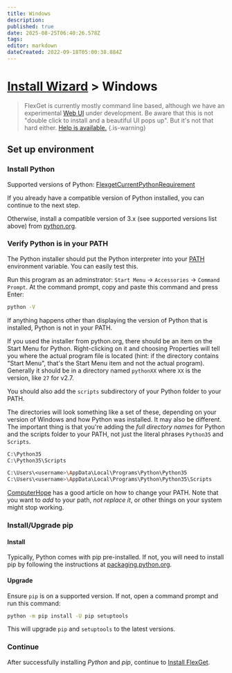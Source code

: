 ```yaml
---
title: Windows
description: 
published: true
date: 2025-08-25T06:40:26.578Z
tags: 
editor: markdown
dateCreated: 2022-09-18T05:00:38.884Z
---
```


# [Install Wizard](/InstallWizard) > Windows

> FlexGet is currently mostly command line based, although we have an experimental [Web UI](/Web-UI) under development. Be aware that this is not "double click to install and a beautiful UI pops up". But it's not that hard either. [Help is available.](/NeedHelp)
{.is-warning}

## Set up environment

### Install Python
Supported versions of Python:
[FlexgetCurrentPythonRequirement](/Includes/FlexgetCurrentPythonRequirements)

If you already have a compatible version of Python installed, you can continue to the next step.

Otherwise, install a compatible version of 3.x (see supported versions list above) from [python.org](http://python.org/download/).

### Verify Python is in your PATH

The Python installer should put the Python interpreter into your [PATH](http://en.wikipedia.org/wiki/Environment_variable#System_path_variables) environment variable. You can easily test this.

Run this program as an adminstrator: `Start Menu` &rarr; `Accessories` &rarr; `Command Prompt`. At the command prompt, copy and paste this command and press Enter:
```bash
python -V
```

If anything happens other than displaying the version of Python that is installed, Python is not in your PATH.

If you used the installer from python.org, there should be an item on the Start Menu for Python. Right-clicking on it and choosing Properties will tell you where the actual program file is located (hint: if the directory contains "Start Menu", that's the Start Menu item and not the actual program). Generally it should be in a directory named `pythonXX` where `XX` is the version, like `27` for v2.7.

You should also add the `scripts` subdirectory of your Python folder to your PATH.

The directories will look something like a set of these, depending on your version of Windows and how Python was installed. It may also be different. The important thing is that you're adding the *full directory names* for Python and the scripts folder to your PATH, not just the literal phrases `Python35` and `Scripts`.
```bash
C:\Python35
C:\Python35\Scripts

C:\Users\<username>\AppData\Local\Programs\Python\Python35
C:\Users\<username>\AppData\Local\Programs\Python\Python35\Scripts
```

[ComputerHope](https://www.computerhope.com/issues/ch000549.htm) has a good article on how to change your PATH. Note that you want to *add* to your path, *not replace it*, or other things on your system might stop working.

### Install/Upgrade pip
#### Install
Typically, Python comes with pip pre-installed. If not, you will need to install pip by following the instructions at [packaging.python.org](https://packaging.python.org/en/latest/tutorials/installing-packages/#ensure-you-can-run-pip-from-the-command-line).
#### Upgrade
Ensure `pip` is on a supported version. If not, open a command prompt and run this command:

```bash
python -m pip install -U pip setuptools
```

This will upgrade `pip` and `setuptools` to the latest versions.

### Continue
After successfully installing *Python* and *pip*, continue to [Install FlexGet](/InstallWizard/Windows/FlexGet).
